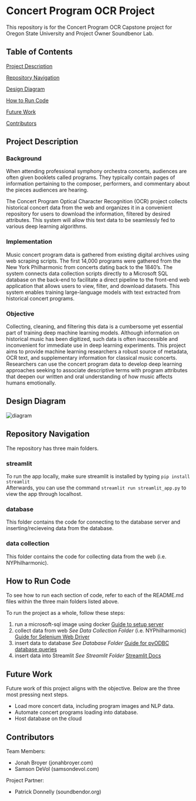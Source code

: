 # Concert Program OCR Project

This repository is for the Concert Program OCR Capstone project for Oregon State University and Project Owner Soundbenor Lab.

## Table of Contents
[Project Description](#project_description)

[Repository Navigation](#repository_navigation)

[Design Diagram](#design_diagram)

[How to Run Code](#how_to_run)

[Future Work](#future_work)

[Contributors](#contributors) 

## Project Description
<a name="project_description"/>

### Background

When attending professional symphony orchestra concerts, audiences are often given booklets called programs. They typically contain pages of information pertaining to the composer, performers, and commentary about the pieces audiences are hearing. 

The Concert Program Optical Character Recognition (OCR) project collects historical concert data from the web and organizes it in a convenient repository for users to download the information, filtered by desired attributes. This system will allow this text data to be seamlessly fed to various deep learning algorithms. 
 
### Implementation

Music concert program data is gathered from existing digital archives using web scraping scripts. The first 14,000 programs were gathered from the New York Philharmonic from concerts dating back to the 1840’s. The system connects data collection scripts directly to a Microsoft SQL database on the back-end to facilitate a direct pipeline to the front-end web application that allows users to view, filter, and download datasets. This system enables training large-language models with text extracted from historical concert programs.

### Objective

Collecting, cleaning, and filtering this data is a cumbersome yet essential part of training deep machine learning models. Although information on historical music has been digitized, such data is often inaccessible and inconvenient for immediate use in deep learning experiments. This project aims to provide machine learning researchers a robust source of metadata, OCR text, and supplementary information for classical music concerts. Researchers can use the concert program data to develop deep learning approaches seeking to associate descriptive terms with program attributes that deepen our written and oral understanding of how music affects humans  emotionally. 

## Design Diagram
<a name="design_diagram"/>

![diagram](https://github.com/Soundbendor/concert-program-streamlit/design_diagram.png?raw=true)

## Repository Navigation
<a name="repository_navigation"/>

The repository has three main folders.

### streamlit

To run the app locally, make sure streamlit is installed by typing `pip install streamlit`\
Afterwards, you can use the command `streamlit run streamlit_app.py` to view the app through localhost.

### database

This folder contains the code for connecting to the database server and inserting/recieveing data from the database.

### data collection

This folder contains the code for collecting data from the web (i.e. NYPhilharmonic).

## How to Run Code
<a name="how_to_run"/>

To see how to run each section of code, refer to each of the README.md files within the three main folders listed above. 

To run the project as a whole, follow these steps: 
1. run a microsoft-sql image using docker [Guide to setup server](https://learn.microsoft.com/en-us/azure/azure-sql/database/free-sql-db-free-account-how-to-deploy?view=azuresql)
2. collect data from web *See Data Collection Folder* (i.e. NYPhilharmonic) [Guide for Selenium Web Driver](https://www.selenium.dev/documentation/)
3. insert data to database *See Database Folder* [Guide for pyODBC database queries](https://learn.microsoft.com/en-us/sql/connect/python/pyodbc/step-3-proof-of-concept-connecting-to-sql-using-pyodbc?view=sql-server-ver16)
4. insert data into Streamlit *See Streamlit Folder* [Streamlit Docs](https://docs.streamlit.io/)

## Future Work
<a name="future_work"/>

Future work of this project aligns with the objective. Below are the three most pressing next steps. 

* Load more concert data, including program images and NLP data.
* Automate concert programs loading into database.
* Host database on the cloud

## Contributors
<a name="contributors"/>

Team Members: 
* Jonah Broyer (jonahbroyer.com) 
* Samson DeVol (samsondevol.com)

Project Partner:
* Patrick Donnelly (soundbendor.org)
